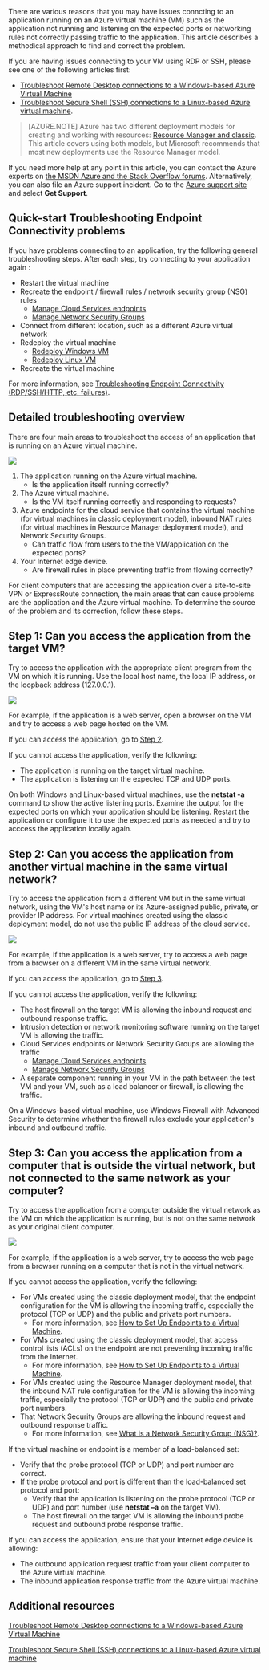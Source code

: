 There are various reasons that you may have issues conncting to an application running on an Azure virtual machine (VM) such as the application not running and listening on the expected ports or networking rules not correctly passing traffic to the application. This article describes a methodical approach to find and correct the problem.

If you are having issues connecting to your VM using RDP or SSH, please see one of the following articles first:

 - [Troubleshoot Remote Desktop connections to a Windows-based Azure Virtual Machine](../articles/virtual-machines/virtual-machines-windows-troubleshoot-rdp-connection.md)
 - [Troubleshoot Secure Shell (SSH) connections to a Linux-based Azure virtual machine](../articles/virtual-machines/virtual-machines-linux-troubleshoot-ssh-connection.md).

> [AZURE.NOTE] Azure has two different deployment models for creating and working with resources: [Resource Manager and classic](../articles/resource-manager-deployment-model.md). This article covers using both models, but Microsoft recommends that most new deployments use the Resource Manager model.

If you need more help at any point in this article, you can contact the Azure experts on [the MSDN Azure and the Stack Overflow forums](https://azure.microsoft.com/support/forums/). Alternatively, you can also file an Azure support incident. Go to the [Azure support site](https://azure.microsoft.com/support/options/) and select **Get Support**.

## Quick-start Troubleshooting Endpoint Connectivity problems

If you have problems connecting to an application, try the following general troubleshooting steps. After each step, try connecting to your application again :

- Restart the virtual machine
- Recreate the endpoint / firewall rules / network security group (NSG) rules
	- [Manage Cloud Services endpoints](../articles/cloud-services/cloud-services-enable-communication-role-instances.md)
	- [Manage Network Security Groups](../articles/virtual-network/virtual-networks-create-nsg-arm-pportal.md)
- Connect from different location, such as a different Azure virtual network
- Redeploy the virtual machine
	- [Redeploy Windows VM](../articles/virtual-machines/virtual-machines-windows-redeploy-to-new-node.md)
	- [Redeploy Linux VM](../articles/virtual-machines/virtual-machines-linux-redeploy-to-new-node.md)
- Recreate the virtual machine

For more information, see [Troubleshooting Endpoint Connectivity (RDP/SSH/HTTP, etc. failures)](https://social.msdn.microsoft.com/Forums/azure/en-US/538a8f18-7c1f-4d6e-b81c-70c00e25c93d/troubleshooting-endpoint-connectivity-rdpsshhttp-etc-failures?forum=WAVirtualMachinesforWindows).

## Detailed troubleshooting overview

There are four main areas to troubleshoot the access of an application that is running on an Azure virtual machine.

![](./media/virtual-machines-common-troubleshoot-app-connection/tshoot_app_access1.png)

1.	The application running on the Azure virtual machine.
	- Is the application itself running correctly?
2.	The Azure virtual machine.
	- Is the VM itself running correctly and responding to requests?
3.	Azure endpoints for the cloud service that contains the virtual machine (for virtual machines in classic deployment model), inbound NAT rules (for virtual machines in Resource Manager deployment model), and Network Security Groups.
	- Can traffic flow from users to the the VM/application on the expected ports?
4.	Your Internet edge device.
	- Are firewall rules in place preventing traffic from flowing correctly?

For client computers that are accessing the application over a site-to-site VPN or ExpressRoute connection, the main areas that can cause problems are the application and the Azure virtual machine.
To determine the source of the problem and its correction, follow these steps.

## Step 1: Can you access the application from the target VM?

Try to access the application with the appropriate client program from the VM on which it is running. Use the local host name, the local IP address, or the loopback address (127.0.0.1).

![](./media/virtual-machines-common-troubleshoot-app-connection/tshoot_app_access2.png)

For example, if the application is a web server, open a browser on the VM and try to access a web page hosted on the VM.

If you can access the application, go to [Step 2](#step2).

If you cannot access the application, verify the following:

- The application is running on the target virtual machine.
- The application is listening on the expected TCP and UDP ports.

On both Windows and Linux-based virtual machines, use the **netstat -a** command to show the active listening ports. Examine the output for the expected ports on which your application should be listening. Restart the application or configure it to use the expected ports as needed and try to acccess the application locally again.

## <a id="step2"></a>Step 2: Can you access the application from another virtual machine in the same virtual network?

Try to access the application from a different VM but in the same virtual network, using the VM's host name or its Azure-assigned public, private, or provider IP address. For virtual machines created using the classic deployment model, do not use the public IP address of the cloud service.

![](./media/virtual-machines-common-troubleshoot-app-connection/tshoot_app_access3.png)

For example, if the application is a web server, try to access a web page from a browser on a different VM in the same virtual network.

If you can access the application, go to [Step 3](#step3).

If you cannot access the application, verify the following:

- The host firewall on the target VM is allowing the inbound request and outbound response traffic.
- Intrusion detection or network monitoring software running on the target VM is allowing the traffic.
- Cloud Services endpoints or Network Security Groups are allowing the traffic
	- [Manage Cloud Services endpoints](../articles/cloud-services/cloud-services-enable-communication-role-instances.md)
	- [Manage Network Security Groups](../articles/virtual-network/virtual-networks-create-nsg-arm-pportal.md)
- A separate component running in your VM in the path between the test VM and your VM, such as a load balancer or firewall, is allowing the traffic.

On a Windows-based virtual machine, use Windows Firewall with Advanced Security to determine whether the firewall rules exclude your application's inbound and outbound traffic.

## <a id="step3"></a>Step 3: Can you access the application from a computer that is outside the virtual network, but not connected to the same network as your computer?

Try to access the application from a computer outside the virtual network as the VM on which the application is running, but is not on the same network as your original client computer.

![](./media/virtual-machines-common-troubleshoot-app-connection/tshoot_app_access4.png)

For example, if the application is a web server, try to access the web page from a browser running on a computer that is not in the virtual network.

If you cannot access the application, verify the following:

- For VMs created using the classic deployment model, that the endpoint configuration for the VM is allowing the incoming traffic, especially the protocol (TCP or UDP) and the public and private port numbers.
	- For more information, see [How to Set Up Endpoints to a Virtual Machine](../articles/virtual-machines/virtual-machines-windows-classic-setup-endpoints.md).
- For VMs created using the classic deployment model, that access control lists (ACLs) on the endpoint are not preventing incoming traffic from the Internet.
	- For more information, see [How to Set Up Endpoints to a Virtual Machine](../articles/virtual-machines/virtual-machines-windows-classic-setup-endpoints.md).
- For VMs created using the Resource Manager deployment model, that the inbound NAT rule configuration for the VM is allowing the incoming traffic, especially the protocol (TCP or UDP) and the public and private port numbers.
- That Network Security Groups are allowing the inbound request and outbound response traffic.
	- For more information, see [What is a Network Security Group (NSG)?](../articles/virtual-network/virtual-networks-nsg.md).

If the virtual machine or endpoint is a member of a load-balanced set:

- Verify that the probe protocol (TCP or UDP) and port number are correct.
- If the probe protocol and port is different than the load-balanced set protocol and port:
	- Verify that the application is listening on the probe protocol (TCP or UDP) and port number (use **netstat –a** on the target VM).
	- The host firewall on the target VM is allowing the inbound probe request and outbound probe response traffic.

If you can access the application, ensure that your Internet edge device is allowing:

- The outbound application request traffic from your client computer to the Azure virtual machine.
- The inbound application response traffic from the Azure virtual machine.

## Additional resources

[Troubleshoot Remote Desktop connections to a Windows-based Azure Virtual Machine](../articles/virtual-machines/virtual-machines-windows-troubleshoot-rdp-connection.md)

[Troubleshoot Secure Shell (SSH) connections to a Linux-based Azure virtual machine](../articles/virtual-machines/virtual-machines-linux-troubleshoot-ssh-connection.md)
